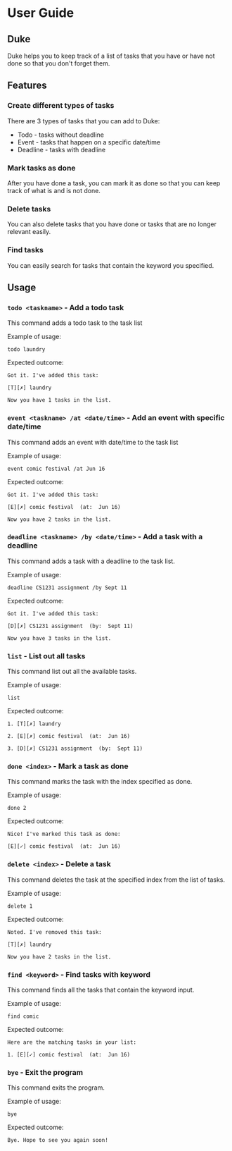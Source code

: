 # User Guide

## Duke

Duke helps you to keep track of a list of tasks that you have or have not done so that you don't forget them.

## Features 

### Create different types of tasks

There are 3 types of tasks that you can add to Duke:

- Todo - tasks without deadline
- Event - tasks that happen on a specific date/time
- Deadline - tasks with deadline

### Mark tasks as done

After you have done a task, you can mark it as done so that you can keep track of what is and is not done.

### Delete tasks

You can also delete tasks that you have done or tasks that are no longer relevant easily.

### Find tasks

You can easily search for tasks that contain the keyword you specified.

## Usage

### `todo <taskname>` - Add a todo task

This command adds a todo task to the task list

Example of usage: 

`todo laundry`

Expected outcome:

`Got it. I've added this task:`

`[T][✗] laundry`

`Now you have 1 tasks in the list.`


### `event <taskname> /at <date/time>` - Add an event with specific date/time

This command adds an event with date/time to the task list

Example of usage: 

`event comic festival /at Jun 16`

Expected outcome:

`Got it. I've added this task:`

`[E][✗] comic festival  (at:  Jun 16)`

`Now you have 2 tasks in the list.`
 
 
### `deadline <taskname> /by <date/time>` - Add a task with a deadline

This command adds a task with a deadline to the task list.

Example of usage: 

`deadline CS1231 assignment /by Sept 11`

Expected outcome:

`Got it. I've added this task:`

`[D][✗] CS1231 assignment  (by:  Sept 11)`

`Now you have 3 tasks in the list.`
  
  
### `list` - List out all tasks

This command list out all the available tasks.

Example of usage: 

`list`

Expected outcome:

`1. [T][✗] laundry`

`2. [E][✗] comic festival  (at:  Jun 16)`

`3. [D][✗] CS1231 assignment  (by:  Sept 11)`
  
  
### `done <index>` - Mark a task as done

This command marks the task with the index specified as done.

Example of usage: 

`done 2`

Expected outcome:

`Nice! I've marked this task as done:`

`[E][✓] comic festival  (at:  Jun 16)`


### `delete <index>` - Delete a task

This command deletes the task at the specified index from the list of tasks.

Example of usage: 

`delete 1`

Expected outcome:

`Noted. I've removed this task:`

`[T][✗] laundry`

`Now you have 2 tasks in the list.`
 
 
### `find <keyword>` - Find tasks with keyword

This command finds all the tasks that contain the keyword input.

Example of usage: 

`find comic`

Expected outcome:

`Here are the matching tasks in your list:`

`1. [E][✓] comic festival  (at:  Jun 16)`


### `bye` - Exit the program

This command exits the program.

Example of usage: 

`bye`

Expected outcome:

`Bye. Hope to see you again soon!`